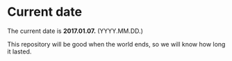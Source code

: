 # Current date

The current date is **2017.01.07.** (YYYY.MM.DD.)

This repository will be good when the world ends, so we will know how long it lasted.